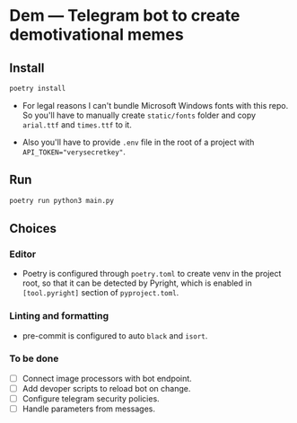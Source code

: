 # Dem — Telegram bot to create demotivational memes
## Install
```bash
poetry install
```
- For legal reasons I can't bundle Microsoft Windows fonts with this repo. So you'll have to manually create `static/fonts` folder and copy `arial.ttf` and `times.ttf` to it.

- Also you'll have to provide `.env` file in the root of a project with `API_TOKEN="verysecretkey"`.
## Run
```bash
poetry run python3 main.py
```
## Choices
### Editor
- Poetry is configured through `poetry.toml` to create venv in the project root, so that it can be detected by Pyright, which is enabled in `[tool.pyright]` section of `pyproject.toml`.
### Linting and formatting
- pre-commit is configured to auto `black` and `isort`.
### To be done
- [ ] Connect image processors with bot endpoint.
- [ ] Add devoper scripts to reload bot on change.
- [ ] Configure telegram security policies.
- [ ] Handle parameters from messages.